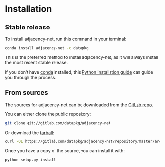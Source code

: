 # Installation

## Stable release

To install adjacency-net, run this command in your terminal:

```bash
conda install adjacency-net -c datapkg
```

This is the preferred method to install adjacency-net, as it will always install the most recent stable release.

If you don't have [conda] installed, this [Python installation guide] can guide
you through the process.

[conda]: https://conda.io
[Python installation guide]: https://conda.io/docs/user-guide/install/index.html

## From sources

The sources for adjacency-net can be downloaded from the [GitLab repo].

You can either clone the public repository:

```bash
git clone git://gitlab.com/datapkg/adjacency-net
```

Or download the [tarball]:

```bash
curl -OL https://gitlab.com/datapkg/adjacency-net/repository/master/archive.tar
```

Once you have a copy of the source, you can install it with:

```bash
python setup.py install
```

[GitLab repo]: https://gitlab.com/datapkg/adjacency-net
[tarball]: https://gitlab.com/datapkg/adjacency-net/repository/master/archive.tar
